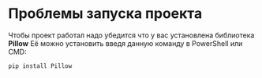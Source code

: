 # Проблемы запуска проекта

Чтобы проект работал надо убедится что у вас установлена библиотека **Pillow**
Её можно установить введя данную команду в PowerShell или CMD:
```
pip install Pillow
```
